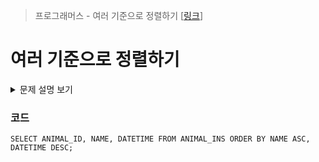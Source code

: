 > 프로그래머스 - 여러 기준으로 정렬하기 [[링크](https://school.programmers.co.kr/learn/courses/30/lessons/59404)]

# 여러 기준으로 정렬하기

<details markdown="1">
<summary>문제 설명 보기</summary>
<img src="https://user-images.githubusercontent.com/86038910/185858102-96229d35-7019-405e-ae1d-7b8b6b6004fd.png">
<img src="https://user-images.githubusercontent.com/86038910/185858203-d51b85f9-cacb-44be-9cbd-545f86bf1fc4.png">
</details>

### 코드
```mysql
SELECT ANIMAL_ID, NAME, DATETIME FROM ANIMAL_INS ORDER BY NAME ASC, DATETIME DESC;
```
